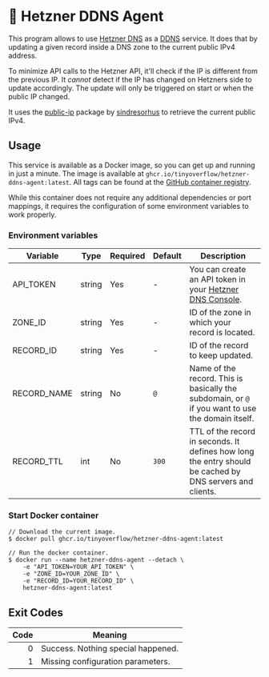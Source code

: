 # 🚀 Hetzner DDNS Agent

This program allows to use [Hetzner DNS](https://www.hetzner.com/dns-console) as
a [DDNS](https://en.wikipedia.org/wiki/Dynamic_DNS) service. It does that by updating a given record inside a DNS zone
to the current public IPv4 address.

To minimize API calls to the Hetzner API, it'll check if the IP is different from the previous IP. It *cannot* detect if
the IP has changed on Hetzners side to update accordingly. The update will only be triggered on start or when the public
IP changed.

It uses the [public-ip](https://github.com/sindresorhus/public-ip) package
by [sindresorhus](https://github.com/sindresorhus) to retrieve the current public IPv4.

## Usage

This service is available as a Docker image, so you can get up and running in just a minute. The image is available
at `ghcr.io/tinyoverflow/hetzner-ddns-agent:latest`. All tags can be found at the [GitHub container registry](https://github.com/tinyoverflow/hetzner-ddns-agent/pkgs/container/hetzner-ddns-agent).

While this container does not require any additional dependencies
or port mappings, it requires the configuration of some environment variables to work properly.

### Environment variables

| Variable    | Type   | Required | Default | Description                                                                                              |
|-------------|--------|----------|:--------|----------------------------------------------------------------------------------------------------------|
| API_TOKEN   | string | Yes      | -       | You can create an API token in your [Hetzner DNS Console](https://dns.hetzner.com/settings/api-token).   |
| ZONE_ID     | string | Yes      | -       | ID of the zone in which your record is located.                                                          |
| RECORD_ID   | string | Yes      | -       | ID of the record to keep updated.                                                                        |
| RECORD_NAME | string | No       | `@`     | Name of the record. This is basically the subdomain, or `@` if you want to use the domain itself.        |
| RECORD_TTL  | int    | No       | `300`   | TTL of the record in seconds. It defines how long the entry should be cached by DNS servers and clients. |

### Start Docker container

    // Download the current image.
    $ docker pull ghcr.io/tinyoverflow/hetzner-ddns-agent:latest

    // Run the docker container.
    $ docker run --name hetzner-ddns-agent --detach \
        -e "API_TOKEN=YOUR_API_TOKEN" \
        -e "ZONE_ID=YOUR_ZONE_ID" \
        -e "RECORD_ID=YOUR_RECORD_ID" \
        hetzner-ddns-agent:latest

## Exit Codes

| Code | Meaning                            |
|-----:|------------------------------------|
|    0 | Success. Nothing special happened. |
|    1 | Missing configuration parameters.  |